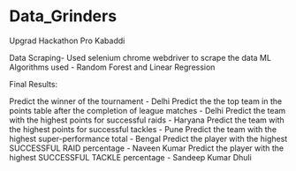 # Data_Grinders
Upgrad Hackathon Pro Kabaddi

Data Scraping- Used selenium chrome webdriver to scrape the data
ML Algorithms used - Random Forest and Linear Regression

Final Results:

Predict the winner of the tournament	 - Delhi
Predict the the top team in the points table after the completion of league matches	- Delhi
Predict the team with the highest points for successful raids	- Haryana
Predict the team with the highest points for successful tackles	 - Pune
Predict the team with the highest super-performance total	- Bengal
Predict the player with the highest SUCCESSFUL RAID percentage	- Naveen Kumar
Predict the player with the highest SUCCESSFUL TACKLE percentage - Sandeep Kumar Dhuli

